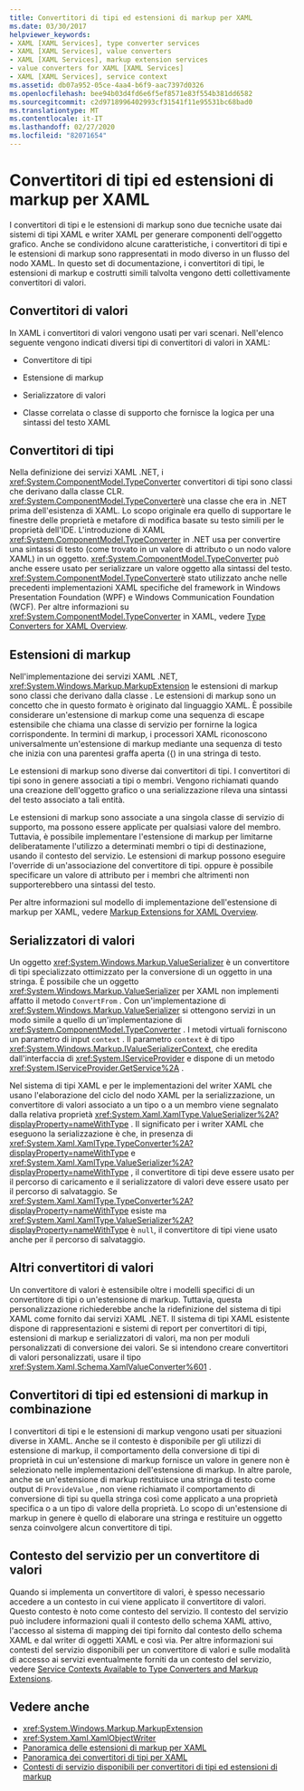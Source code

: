 ```yaml
---
title: Convertitori di tipi ed estensioni di markup per XAML
ms.date: 03/30/2017
helpviewer_keywords:
- XAML [XAML Services], type converter services
- XAML [XAML Services], value converters
- XAML [XAML Services], markup extension services
- value converters for XAML [XAML Services]
- XAML [XAML Services], service context
ms.assetid: db07a952-05ce-4aa4-b6f9-aac7397d0326
ms.openlocfilehash: bee94b03d4fd6e6f5ef8571e83f554b381dd6582
ms.sourcegitcommit: c2d9718996402993cf31541f11e95531bc68bad0
ms.translationtype: MT
ms.contentlocale: it-IT
ms.lasthandoff: 02/27/2020
ms.locfileid: "82071654"
---
```

# <a name="type-converters-and-markup-extensions-for-xaml"></a>Convertitori di tipi ed estensioni di markup per XAML

I convertitori di tipi e le estensioni di markup sono due tecniche usate dai sistemi di tipi XAML e writer XAML per generare componenti dell'oggetto grafico. Anche se condividono alcune caratteristiche, i convertitori di tipi e le estensioni di markup sono rappresentati in modo diverso in un flusso del nodo XAML. In questo set di documentazione, i convertitori di tipi, le estensioni di markup e costrutti simili talvolta vengono detti collettivamente convertitori di valori.

## <a name="value-converters"></a>Convertitori di valori

In XAML i convertitori di valori vengono usati per vari scenari. Nell'elenco seguente vengono indicati diversi tipi di convertitori di valori in XAML:

- Convertitore di tipi

- Estensione di markup

- Serializzatore di valori

- Classe correlata o classe di supporto che fornisce la logica per una sintassi del testo XAML

## <a name="type-converters"></a>Convertitori di tipi

Nella definizione dei servizi XAML .NET, i <xref:System.ComponentModel.TypeConverter> convertitori di tipi sono classi che derivano dalla classe CLR. <xref:System.ComponentModel.TypeConverter>è una classe che era in .NET prima dell'esistenza di XAML. Lo scopo originale era quello di supportare le finestre delle proprietà e metafore di modifica basate su testo simili per le proprietà dell'IDE. L'introduzione di XAML <xref:System.ComponentModel.TypeConverter> in .NET usa per convertire una sintassi di testo (come trovato in un valore di attributo o un nodo valore XAML) in un oggetto. <xref:System.ComponentModel.TypeConverter> può anche essere usato per serializzare un valore oggetto alla sintassi del testo. <xref:System.ComponentModel.TypeConverter>è stato utilizzato anche nelle precedenti implementazioni XAML specifiche del framework in Windows Presentation Foundation (WPF) e Windows Communication Foundation (WCF). Per altre informazioni su <xref:System.ComponentModel.TypeConverter> in XAML, vedere [Type Converters for XAML Overview](type-converters-overview.md).

## <a name="markup-extensions"></a>Estensioni di markup

Nell'implementazione dei servizi XAML .NET, <xref:System.Windows.Markup.MarkupExtension> le estensioni di markup sono classi che derivano dalla classe . Le estensioni di markup sono un concetto che in questo formato è originato dal linguaggio XAML. È possibile considerare un'estensione di markup come una sequenza di escape estensibile che chiama una classe di servizio per fornirne la logica corrispondente. In termini di markup, i processori XAML riconoscono universalmente un'estensione di markup mediante una sequenza di testo che inizia con una parentesi graffa aperta ({) in una stringa di testo.

Le estensioni di markup sono diverse dai convertitori di tipi. I convertitori di tipi sono in genere associati a tipi o membri. Vengono richiamati quando una creazione dell'oggetto grafico o una serializzazione rileva una sintassi del testo associato a tali entità.

Le estensioni di markup sono associate a una singola classe di servizio di supporto, ma possono essere applicate per qualsiasi valore del membro. Tuttavia, è possibile implementare l'estensione di markup per limitarne deliberatamente l'utilizzo a determinati membri o tipi di destinazione, usando il contesto del servizio. Le estensioni di markup possono eseguire l'override di un'associazione del convertitore di tipi. oppure è possibile specificare un valore di attributo per i membri che altrimenti non supporterebbero una sintassi del testo.

Per altre informazioni sul modello di implementazione dell'estensione di markup per XAML, vedere [Markup Extensions for XAML Overview](markup-extensions-overview.md).

## <a name="value-serializers"></a>Serializzatori di valori

Un oggetto <xref:System.Windows.Markup.ValueSerializer> è un convertitore di tipi specializzato ottimizzato per la conversione di un oggetto in una stringa. È possibile che un oggetto <xref:System.Windows.Markup.ValueSerializer> per XAML non implementi affatto il metodo `ConvertFrom` . Con un'implementazione di <xref:System.Windows.Markup.ValueSerializer> si ottengono servizi in un modo simile a quello di un'implementazione di <xref:System.ComponentModel.TypeConverter> . I metodi virtuali forniscono un parametro di input `context` . Il parametro `context` è di tipo <xref:System.Windows.Markup.IValueSerializerContext>, che eredita dall'interfaccia di <xref:System.IServiceProvider> e dispone di un metodo <xref:System.IServiceProvider.GetService%2A> .

Nel sistema di tipi XAML e per le implementazioni del writer XAML che usano l'elaborazione del ciclo del nodo XAML per la serializzazione, un convertitore di valori associato a un tipo o a un membro viene segnalato dalla relativa proprietà <xref:System.Xaml.XamlType.ValueSerializer%2A?displayProperty=nameWithType> . Il significato per i writer XAML che eseguono la serializzazione è che, in presenza di <xref:System.Xaml.XamlType.TypeConverter%2A?displayProperty=nameWithType> e <xref:System.Xaml.XamlType.ValueSerializer%2A?displayProperty=nameWithType> , il convertitore di tipi deve essere usato per il percorso di caricamento e il serializzatore di valori deve essere usato per il percorso di salvataggio. Se <xref:System.Xaml.XamlType.TypeConverter%2A?displayProperty=nameWithType> esiste ma <xref:System.Xaml.XamlType.ValueSerializer%2A?displayProperty=nameWithType> è `null`, il convertitore di tipi viene usato anche per il percorso di salvataggio.

## <a name="other-value-converters"></a>Altri convertitori di valori

Un convertitore di valori è estensibile oltre i modelli specifici di un convertitore di tipi o un'estensione di markup. Tuttavia, questa personalizzazione richiederebbe anche la ridefinizione del sistema di tipi XAML come fornito dai servizi XAML .NET. Il sistema di tipi XAML esistente dispone di rappresentazioni e sistemi di report per convertitori di tipi, estensioni di markup e serializzatori di valori, ma non per moduli personalizzati di conversione dei valori. Se si intendono creare convertitori di valori personalizzati, usare il tipo <xref:System.Xaml.Schema.XamlValueConverter%601> .

## <a name="type-converters-and-markup-extensions-in-combination"></a>Convertitori di tipi ed estensioni di markup in combinazione

I convertitori di tipi e le estensioni di markup vengono usati per situazioni diverse in XAML. Anche se il contesto è disponibile per gli utilizzi di estensione di markup, il comportamento della conversione di tipi di proprietà in cui un'estensione di markup fornisce un valore in genere non è selezionato nelle implementazioni dell'estensione di markup. In altre parole, anche se un'estensione di markup restituisce una stringa di testo come output di `ProvideValue` , non viene richiamato il comportamento di conversione di tipi su quella stringa così come applicato a una proprietà specifica o a un tipo di valore della proprietà. Lo scopo di un'estensione di markup in genere è quello di elaborare una stringa e restituire un oggetto senza coinvolgere alcun convertitore di tipi.

## <a name="service-context-for-a-value-converter"></a>Contesto del servizio per un convertitore di valori

Quando si implementa un convertitore di valori, è spesso necessario accedere a un contesto in cui viene applicato il convertitore di valori. Questo contesto è noto come contesto del servizio. Il contesto del servizio può includere informazioni quali il contesto dello schema XAML attivo, l'accesso al sistema di mapping dei tipi fornito dal contesto dello schema XAML e dal writer di oggetti XAML e così via. Per altre informazioni sui contesti del servizio disponibili per un convertitore di valori e sulle modalità di accesso ai servizi eventualmente forniti da un contesto del servizio, vedere [Service Contexts Available to Type Converters and Markup Extensions](service-contexts-with-type-converters-and-markup-extensions.md).

## <a name="see-also"></a>Vedere anche

- <xref:System.Windows.Markup.MarkupExtension>
- <xref:System.Xaml.XamlObjectWriter>
- [Panoramica delle estensioni di markup per XAML](markup-extensions-overview.md)
- [Panoramica dei convertitori di tipi per XAML](type-converters-overview.md)
- [Contesti di servizio disponibili per convertitori di tipi ed estensioni di markup](service-contexts-with-type-converters-and-markup-extensions.md)
